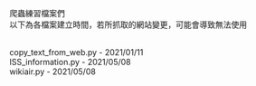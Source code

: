 爬蟲練習檔案們<br>
以下為各檔案建立時間，若所抓取的網站變更，可能會導致無法使用<br><br>

copy_text_from_web.py - 2021/01/11<br>
ISS_information.py - 2021/05/08<br>
wikiair.py - 2021/05/08
